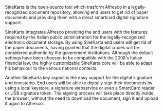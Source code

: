 SineKarta is the open-source tool which trasform Alfresco in a legally-recognized document repository, allowing end users to get rid of paper documents and providing them with a direct smartcard digital signature support.

SineKarta integrates Alfresco providing the end users with the features required by the Italian public administration for the legally-recognized electronic document storage. By using SineKarta end users will get rid of the paper documents, having granted that the digital copies will be considered authentic by the government institutions.
Although the default settings have been choosen to be compatible with the 2008's Italian financial law, the highly customizable SineKarta core will be able to adapt his behaviour to the various national contexts.

Another SineKarta key aspect is the easy support for the digital signature and timestamp. End users will be able to digitally sign their documents by using a local keystore, a signature webservice or even a SmartCard reader or USB signature token. The signing process will take place directly inside the browser, without the need to download the document, sign it and upload it again to Alfresco.